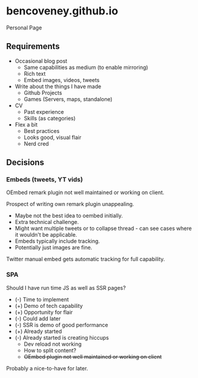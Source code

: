 # bencoveney.github.io

Personal Page

## Requirements

- Occasional blog post
  - Same capabilities as medium (to enable mirroring)
  - Rich text
  - Embed images, videos, tweets
- Write about the things I have made
  - Github Projects
  - Games (Servers, maps, standalone)
- CV
  - Past experience
  - Skills (as categories)
- Flex a bit
  - Best practices
  - Looks good, visual flair
  - Nerd cred

## Decisions

### Embeds (tweets, YT vids)

OEmbed remark plugin not well maintained or working on client.

Prospect of writing own remark plugin unappealing.

- Maybe not the best idea to oembed initially.
- Extra technical challenge.
- Might want multiple tweets or to collapse thread - can see cases where it wouldn't be applicable.
- Embeds typically include tracking.
- Potentially just images are fine.

Twitter manual embed gets automatic tracking for full capability.

### SPA

Should I have run time JS as well as SSR pages?

- (-) Time to implement
- (+) Demo of tech capability
- (+) Opportunity for flair
- (-) Could add later
- (-) SSR is demo of good performance
- (+) Already started
- (-) Already started is creating hiccups
  - Dev reload not working
  - How to split content?
  - ~~OEmbed plugin not well maintained or working on client~~

Probably a nice-to-have for later.
